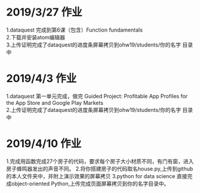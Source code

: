 # 2019/3/27 作业
1.dataquest 完成到第6课（包含）Function fundamentals  
2.下载并安装atom编辑器  
3.上传证明完成了dataquest的进度条屏幕拷贝到ohw19/students/你的名字 目录中  

# 2019/4/3 作业
1.dataquest 第一单元完成，做完 Guided Project: Profitable App Profiles for the App Store and Google Play Markets    
2.上传证明完成了dataquest的进度条屏幕拷贝到ohw19/students/你的名字 目录中  

# 2019/4/10 作业
1.完成用函数完成27个房子的代码，要求每个房子大小材质不同，有门有窗，进入房子蜂鸣器发出的声音不同。
2.将你搭建房子的代码取名house.py,上传到github的本人文件夹中，并附上演示效果的屏幕拷贝
3.python for data science 直接完成object-oriented Python,上传完成页面屏幕拷贝到你的名字目录中。
